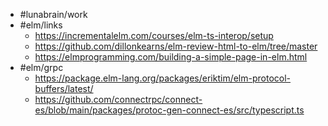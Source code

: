 - #lunabrain/work
- #elm/links
	- https://incrementalelm.com/courses/elm-ts-interop/setup
	- https://github.com/dillonkearns/elm-review-html-to-elm/tree/master
	- https://elmprogramming.com/building-a-simple-page-in-elm.html
- #elm/grpc
	- https://package.elm-lang.org/packages/eriktim/elm-protocol-buffers/latest/
	- https://github.com/connectrpc/connect-es/blob/main/packages/protoc-gen-connect-es/src/typescript.ts